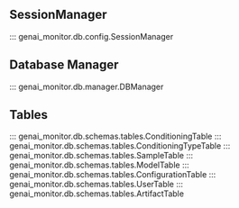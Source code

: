 ## SessionManager
::: genai_monitor.db.config.SessionManager

## Database Manager
::: genai_monitor.db.manager.DBManager

## Tables
::: genai_monitor.db.schemas.tables.ConditioningTable
::: genai_monitor.db.schemas.tables.ConditioningTypeTable
::: genai_monitor.db.schemas.tables.SampleTable
::: genai_monitor.db.schemas.tables.ModelTable
::: genai_monitor.db.schemas.tables.ConfigurationTable
::: genai_monitor.db.schemas.tables.UserTable
::: genai_monitor.db.schemas.tables.ArtifactTable

